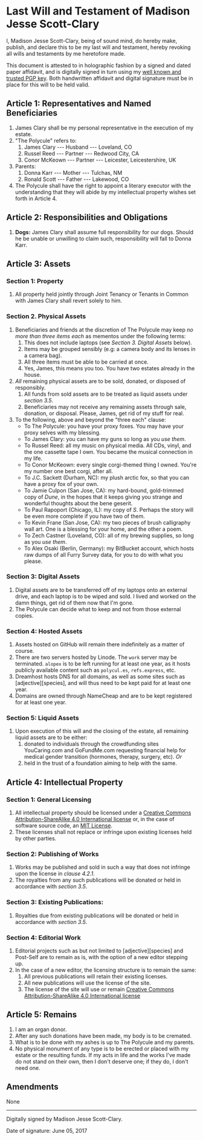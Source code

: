 Last Will and Testament of Madison Jesse Scott-Clary
====================================================

I, Madison Jesse Scott-Clary, being of sound mind, do hereby make, publish, and declare this to be my last will and testament, hereby revoking all wills and testaments by me heretofore made.

This document is attested to in holographic fashion by a signed and dated paper affidavit, and is digitally signed in turn using my [well known and trusted PGP key](http://pgp.mit.edu/pks/lookup?op=get&search=0x8361A9B7C55309AB). Both handwritten affidavit and digital signature must be in place for this will to be held valid.

Article 1: Representatives and Named Beneficiaries
--------------------------------------------------

1. James Clary shall be my personal representative in the execution of my estate.
2. "The Polycule" refers to:
    1. James Clary --- Husband --- Loveland, CO
    2. Russel Reed --- Partner --- Redwood City, CA
    3. Conor McKeown --- Partner --- Leicester, Leicestershire, UK
3. Parents:
    1. Donna Karr --- Mother --- Tulchas, NM
    2. Ronald Scott --- Father --- Lakewood, CO
4. The Polycule shall have the right to appoint a literary executor with the understanding that they will abide by my intellectual property wishes set forth in Article 4.

Article 2: Responsibilities and Obligations
-------------------------------------------

1. **Dogs:** James Clary shall assume full responsibility for our dogs. Should he be unable or unwilling to claim such, responsibility will fall to Donna Karr.

Article 3: Assets
-----------------

### Section 1: Property

1. All property held jointly through Joint Tenancy or Tenants in Common with James Clary shall revert solely to him.

### Section 2. Physical Assets

1. Beneficiaries and friends at the discretion of The Polycule may keep *no more than three items each* as mementos under the following terms:
    1. This does not include laptops (see *Section 3. Digital Assets* below).
    2. Items may be grouped sensibly (e.g: a camera body and its lenses in a camera bag).
    3. All three items must be able to be carried at once.
    4. Yes, James, this means you too. You have two estates already in the house.
2. *All* remaining physical assets are to be sold, donated, or disposed of responsibly.
    1. All funds from sold assets are to be treated as liquid assets under *section 3.5*.
    2. Beneficiaries may not receive any remaining assets through sale, donation, or disposal. Please, James, get rid of my stuff for real.
3. To the following, above and beyond the "three each" clause:
    * To The Polycule: you have your proxy foxes. You may have your proxy selves with my blessing.
    * To James Clary: you can have my guns so long as you *use them*.
    * To Russel Reed: all my music on physical media. All CDs, vinyl, and the one cassette tape I own. You became the musical connection in my life.
    * To Conor McKeown: every single corgi-themed thing I owned. You're my number one best corgi, after all.
    * To J.C. Sackett (Durham, NC): my plush arctic fox, so that you can have a proxy fox of your own.
    * To Jamie Culpon (San Jose, CA): my hard-bound, gold-trimmed copy of *Dune*, in the hopes that it keeps giving you strange and wonderful thoughts about the bene geserit.
    * To Paul Rapoport (Chicago, IL): my copy of *S*. Perhaps the story will be even more complete if you have two of them.
    * To Kevin Frane (San Jose, CA): my two pieces of brush calligraphy wall art. One is a blessing for your home, and the other a poem.
    * To Zech Castner (Loveland, CO): all of my brewing supplies, so long as you *use them*.
    * To Alex Osaki (Berlin, Germany): my BitBucket account, which hosts raw dumps of all Furry Survey data, for you to do with what you please.

### Section 3: Digital Assets

1. Digital assets are to be transferred off of my laptops onto an external drive, and each laptop is to be wiped and sold. I lived and worked on the damn things, get rid of them now that I'm gone.
2. The Polycule can decide what to keep and not from those external copies.

### Section 4: Hosted Assets

1. Assets hosted on GitHub will remain there indefinitely as a matter of course.
2. There are two servers hosted by Linode. The `work` server may be terminated. `alopex` is to be left running for at least one year, as it hosts publicly available content such as `polycul.es`, `refs.express`, etc.
3. Dreamhost hosts DNS for all domains, as well as some sites such as [adjective][species], and will thus need to be kept paid for at least one year.
4. Domains are owned through NameCheap and are to be kept registered for at least one year.

### Section 5: Liquid Assets

1. Upon execution of this will and the closing of the estate, all remaining liquid assets are to be either:
    1. donated to individuals through the crowdfunding sites YouCaring.com and GoFundMe.com requesting financial help for medical gender transition (hormones, therapy, surgery, etc). *Or*
    2. held in the trust of a foundation aiming to help with the same.

Article 4: Intellectual Property
--------------------------------

### Section 1: General Licensing

1. All intellectual property should be licensed under a [Creative Commons Attribution-ShareAlike 4.0 International license](https://creativecommons.org/licenses/by-sa/4.0/) or, in the case of software source code, an [MIT License](https://opensource.org/licenses/MIT).
2. These licenses shall not replace or infringe upon existing licenses held by other parties.

### Section 2: Publishing of Works

1. Works may be published and sold in such a way that does not infringe upon the license in *clause 4.2.1*.
2. The royalties from any such publications will be donated or held in accordance with *section 3.5*.

### Section 3: Existing Publications:

1. Royalties due from existing publications will be donated or held in accordance with *section 3.5*.

### Section 4: Editorial Work

1. Editorial projects such as but not limited to [adjective][species] and Post-Self are to remain as is, with the option of a new editor stepping up.
2. In the case of a new editor, the licensing structure is to remain the same:
    1. All previous publications will retain their existing licenses.
    2. All new publications will use the license of the site.
    3. The license of the site will use or remain [Creative Commons Attribution-ShareAlike 4.0 International license](https://creativecommons.org/licenses/by-sa/4.0/)

Article 5: Remains
------------------

1. I am an organ donor.
2. After any such donations have been made, my body is to be cremated.
3. What is to be done with my ashes is up to The Polycule and my parents.
4. No physical monument of any type is to be erected or placed with my estate or the resulting funds. If my acts in life and the works I've made do not stand on their own, then I don't deserve one; if they do, I don't need one.

Amendments
----------

None

----------

Digitally signed by Madison Jesse Scott-Clary.

Date of signature: June 05, 2017
